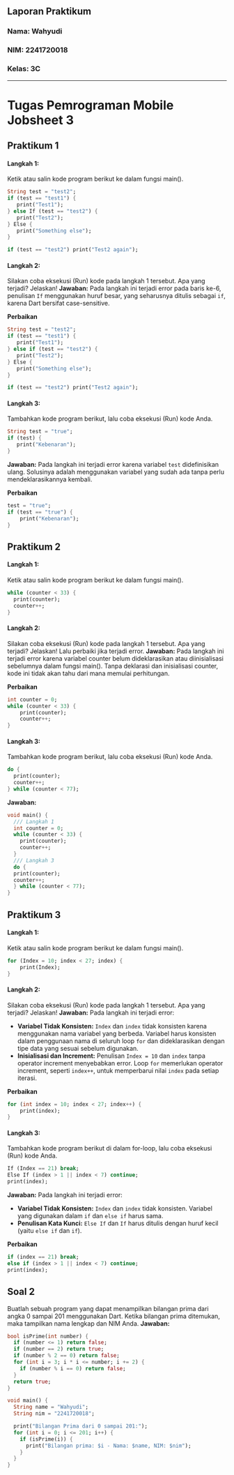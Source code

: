 ## Laporan Praktikum

### Nama: Wahyudi  
### NIM: 2241720018  
### Kelas: 3C  

---

# Tugas Pemrograman Mobile Jobsheet 3

## Praktikum 1
#### Langkah 1:
Ketik atau salin kode program berikut ke dalam fungsi main().
```dart
String test = "test2";
if (test == "test1") {
   print("Test1");
} else If (test == "test2") {
   print("Test2");
} Else {
   print("Something else");
}

if (test == "test2") print("Test2 again");
```
#### Langkah 2:
Silakan coba eksekusi (Run) kode pada langkah 1 tersebut. Apa yang terjadi? Jelaskan!
**Jawaban:** 
Pada langkah ini terjadi error pada baris ke-6, penulisan `If` menggunakan huruf besar, yang seharusnya ditulis sebagai `if`, karena Dart bersifat case-sensitive.

**Perbaikan** 
```dart
String test = "test2";
if (test == "test1") {
   print("Test1");
} else if (test == "test2") {
   print("Test2");
} Else {
   print("Something else");
}

if (test == "test2") print("Test2 again");
```
#### Langkah 3:
Tambahkan kode program berikut, lalu coba eksekusi (Run) kode Anda.
```dart
String test = "true";
if (test) {
   print("Kebenaran");
}
```
**Jawaban:** 
Pada langkah ini terjadi error karena variabel `test` didefinisikan ulang. Solusinya adalah menggunakan variabel yang sudah ada tanpa perlu mendeklarasikannya kembali.

**Perbaikan** 
```dart
test = "true";
if (test == "true") {
    print("Kebenaran");
}
```

## Praktikum 2
#### Langkah 1:
Ketik atau salin kode program berikut ke dalam fungsi main().
```dart
while (counter < 33) {
  print(counter);
  counter++;
}
```
#### Langkah 2:
Silakan coba eksekusi (Run) kode pada langkah 1 tersebut. Apa yang terjadi? Jelaskan! Lalu perbaiki jika terjadi error.
**Jawaban:** 
Pada langkah ini terjadi error karena variabel counter belum dideklarasikan atau diinisialisasi sebelumnya dalam fungsi main(). Tanpa deklarasi dan inisialisasi counter, kode ini tidak akan tahu dari mana memulai perhitungan.

**Perbaikan** 
```dart
int counter = 0; 
while (counter < 33) {
    print(counter);
    counter++;
}
```

#### Langkah 3:
Tambahkan kode program berikut, lalu coba eksekusi (Run) kode Anda.
```dart
do {
  print(counter);
  counter++;
} while (counter < 77);
```

**Jawaban:** 
```dart
void main() {
  /// Langkah 1
  int counter = 0; 
  while (counter < 33) {
    print(counter);
    counter++;
  }
  /// Langkah 3
  do {
  print(counter);
  counter++;
  } while (counter < 77);
}
```

## Praktikum 3
#### Langkah 1:
Ketik atau salin kode program berikut ke dalam fungsi main().
```dart
for (Index = 10; index < 27; index) {
    print(Index);
}
```
#### Langkah 2:
Silakan coba eksekusi (Run) kode pada langkah 1 tersebut. Apa yang terjadi? Jelaskan!
**Jawaban:** 
Pada langkah ini terjadi error:
- **Variabel Tidak Konsisten:** `Index` dan `index` tidak konsisten karena menggunakan nama variabel yang berbeda. Variabel harus konsisten dalam penggunaan nama di seluruh loop `for` dan dideklarasikan dengan tipe data yang sesuai sebelum digunakan.
- **Inisialisasi dan Increment:** Penulisan `Index = 10` dan `index` tanpa operator increment menyebabkan error. Loop `for` memerlukan operator increment, seperti `index++`, untuk memperbarui nilai `index` pada setiap iterasi.

**Perbaikan** 
```dart
for (int index = 10; index < 27; index++) {
    print(index);
}
```
#### Langkah 3:
Tambahkan kode program berikut di dalam for-loop, lalu coba eksekusi (Run) kode Anda.
```dart
If (Index == 21) break;
Else If (index > 1 || index < 7) continue;
print(index);
```
**Jawaban:** 
Pada langkah ini terjadi error:
- **Variabel Tidak Konsisten:** `Index` dan `index` tidak konsisten. Variabel yang digunakan dalam `if` dan `else if` harus sama.
- **Penulisan Kata Kunci:** `Else If` dan `If` harus ditulis dengan huruf kecil (yaitu `else if` dan `if`).

**Perbaikan** 
```dart
if (index == 21) break;  
else if (index > 1 || index < 7) continue;
print(index);       
```

## Soal 2
Buatlah sebuah program yang dapat menampilkan bilangan prima dari angka 0 sampai 201 menggunakan Dart. Ketika bilangan prima ditemukan, maka tampilkan nama lengkap dan NIM Anda.
**Jawaban:** 
```dart
bool isPrime(int number) {
  if (number <= 1) return false;
  if (number == 2) return true;
  if (number % 2 == 0) return false;
  for (int i = 3; i * i <= number; i += 2) {
    if (number % i == 0) return false;
  }
  return true;
}

void main() {
  String name = "Wahyudi";
  String nim = "2241720018"; 

  print("Bilangan Prima dari 0 sampai 201:");
  for (int i = 0; i <= 201; i++) {
    if (isPrime(i)) {
      print("Bilangan prima: $i - Nama: $name, NIM: $nim");
    }
  }
}
```

